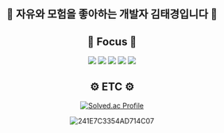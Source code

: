 
<div align="center">

## 🌱 자유와 모험을 좋아하는 개발자 김태경입니다 🌱

## 🎯 Focus 🎯
<img src="https://img.shields.io/badge/HTML-E34F26?style=for-the-badge&logo=HTML5&logoColor=white">
<img src="https://img.shields.io/badge/CSS-1572B6?style=for-the-badge&logo=CSS3&logoColor=white">
<img src="https://img.shields.io/badge/JavaScript-F7DF1E?style=for-the-badge&logo=JavaScript&logoColor=white">
<img src="https://img.shields.io/badge/TypeScript-3178C6?style=for-the-badge&logo=TypeScript&logoColor=white">
<img src="https://img.shields.io/badge/React-61DAFB?style=for-the-badge&logo=React&logoColor=white">
  
## ⚙️ ETC ⚙️
[![Solved.ac Profile](http://mazassumnida.wtf/api/v2/generate_badge?boj=kim_tk)](https://solved.ac/kim_tk/)  
  

  
![241E7C3354AD714C07](https://user-images.githubusercontent.com/105103712/197237902-18a9b0fd-a2fc-439d-8d51-7d80209fb97b.png)


</div>
